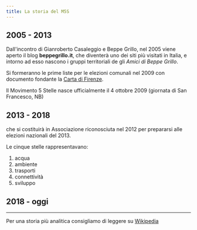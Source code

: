 ```yaml
---
title: La storia del M5S
---
```


## 2005 - 2013
Dall'incontro di Gianroberto Casaleggio e Beppe Grillo, nel 2005 viene aperto il blog **beppegrillo.it**, che diventerà uno dei siti più visitati in Italia, e intorno ad esso nascono i gruppi territoriali de gli _Amici di Beppe Grillo_.

Si formeranno le prime liste per le elezioni comunali nel 2009 con documento fondante la [Carta di Firenze](archivio/carta-di-firenze.md).

Il Movimento 5 Stelle nasce ufficialmente il 4 ottobre 2009 (giornata di San Francesco, NB) 

## 2013 - 2018

che si costituirà in Associazione riconosciuta nel 2012 per prepararsi alle elezioni nazionali del 2013.

Le cinque stelle rappresentavano:

1. acqua
2. ambiente
3. trasporti
4. connettività
5. sviluppo

## 2018 - oggi



---

Per una storia più analitica consigliamo di leggere su [Wikipedia](https://it.wikipedia.org/wiki/Movimento_5_Stelle)
